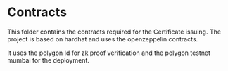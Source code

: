 # Contracts

This folder contains the contracts required for the Certificate issuing. The project is based on hardhat and uses the openzeppelin contracts.

It uses the polygon Id for zk proof verification and the polygon testnet mumbai for the deployment.
